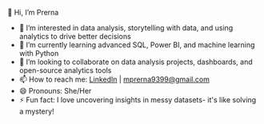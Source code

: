 👋 Hi, I’m Prerna
- 👀 I’m interested in data analysis, storytelling with data, and using analytics to drive better decisions  
- 🌱 I’m currently learning advanced SQL, Power BI, and machine learning with Python  
- 💞️ I’m looking to collaborate on data analysis projects, dashboards, and open-source analytics tools  
- 📫 How to reach me: [LinkedIn](https://www.linkedin.com/in/your-link-here) | mprerna9399@gmail.com  
- 😄 Pronouns: She/Her  
- ⚡ Fun fact: I love uncovering insights in messy datasets- it's like solving a mystery!


<!---
mprerna9399/mprerna9399 is a ✨ special ✨ repository because its `README.md` (this file) appears on your GitHub profile.
You can click the Preview link to take a look at your changes.
--->
